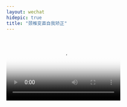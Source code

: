 ```yaml
---
layout: wechat
hidepic: true
title: "颈椎变直自我矫正"
---
```

<br />
<video data-v-a54e61e2="" src="https://gslb.miaopai.com/stream/tWQqSWQpsSAKi-B1XCYtJ2WPl4FwnRFbNIi2jw__.mp4?yx=&amp;refer=weibo_app&amp;Expires=1510154415&amp;ssig=rNBfkvtrbd&amp;KID=unistore,video" poster="http://bsyimg3.cdn.krcom.cn/stream/tWQqSWQpsSAKi-B1XCYtJ2WPl4FwnRFbNIi2jw___32768.jpg" controls="controls" style="max-height: 772px;"></video>
 